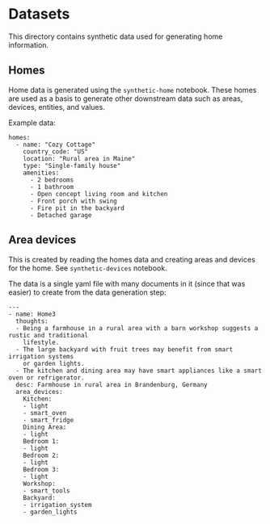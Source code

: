 # Datasets

This directory contains synthetic data used for generating home information.

## Homes

Home data is generated using the `synthetic-home` notebook. These homes are
used as a basis to generate other downstream data such as areas, devices,
entities, and values.

Example data:

```
homes:
  - name: "Cozy Cottage"
    country_code: "US"
    location: "Rural area in Maine"
    type: "Single-family house"
    amenities:
      - 2 bedrooms
      - 1 bathroom
      - Open concept living room and kitchen
      - Front porch with swing
      - Fire pit in the backyard
      - Detached garage
```

## Area devices

This is created by reading the homes data and creating areas and devices for the
home. See `synthetic-devices` notebook.

The data is a single yaml file with many documents in it (since that was easier)
to create from the data generation step:
```
---
- name: Home3
  thoughts:
  - Being a farmhouse in a rural area with a barn workshop suggests a rustic and traditional
    lifestyle.
  - The large backyard with fruit trees may benefit from smart irrigation systems
    or garden lights.
  - The kitchen and dining area may have smart appliances like a smart oven or refrigerator.
  desc: Farmhouse in rural area in Brandenburg, Germany
  area_devices:
    Kitchen:
    - light
    - smart_oven
    - smart_fridge
    Dining Area:
    - light
    Bedroom 1:
    - light
    Bedroom 2:
    - light
    Bedroom 3:
    - light
    Workshop:
    - smart_tools
    Backyard:
    - irrigation_system
    - garden_lights
```
